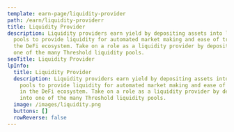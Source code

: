 ```yaml
---
template: earn-page/liquidity-provider
path: /earn/liquidity-providerr
title: Liquidity Provider
description: Liquidity providers earn yield by depositing assets into liquidity
  pools to provide liquidity for automated market making and ease of trading in
  the DeFi ecosystem. Take on a role as a liquidity provider by depositing into
  one of the many Threshold liquidity pools.
seoTitle: Liquidity Provider
lpInfo:
  title: Liquidity Provider
  description: Liquidity providers earn yield by depositing assets into liquidity
    pools to provide liquidity for automated market making and ease of trading
    in the DeFi ecosystem. Take on a role as a liquidity provider by depositing
    into one of the many Threshold liquidity pools.
  image: /images/liquidity.png
  buttons: []
  rowReverse: false
---
```


